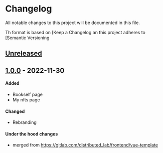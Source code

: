 # Changelog
All notable changes to this project will be documented in this file.

Th format is based on [Keep a Changelog
an this project adheres to [Semantic Versioning

## [Unreleased]

## [1.0.0] - 2022-11-30
#### Added
- Bookself page
- My nfts page

#### Changed
- Rebranding

#### Under the hood changes
- merged from https://gitlab.com/distributed_lab/frontend/vue-template

[Unreleased]: https://gitlab.com/tokend/nft-books/web-client-nft-books/compare/v1.0.0...main
[1.0.0]: https://gitlab.com/tokend/nft-books/web-client-nft-books/tags/v1.0.0
